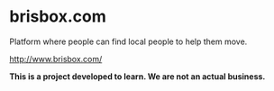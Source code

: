 # brisbox.com

Platform where people can find local people to help them move.

http://www.brisbox.com/


**This is a project developed to learn. We are not an actual business.**
